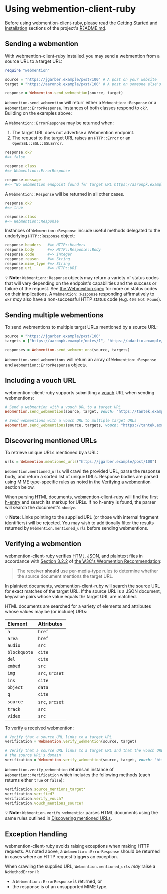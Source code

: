 # Using webmention-client-ruby

Before using webmention-client-ruby, please read the [Getting Started](https://github.com/indieweb/webmention-client-ruby/blob/main/README.md#getting-started) and [Installation](https://github.com/indieweb/webmention-client-ruby/blob/main/README.md#installation) sections of the project's [README.md](https://github.com/indieweb/webmention-client-ruby/blob/main/README.md).

## Sending a webmention

With webmention-client-ruby installed, you may send a webmention from a source URL to a target URL:

```ruby
require "webmention"

source = "https://jgarber.example/post/100" # A post on your website
target = "https://aaronpk.example/post/100" # A post on someone else's website

response = Webmention.send_webmention(source, target)
```

`Webmention.send_webmention` will return either a `Webmention::Response` or a `Webmention::ErrorResponse`. Instances of both classes respond to `ok?`. Building on the examples above:

A `Webmention::ErrorResponse` may be returned when:

1. The target URL does not advertise a Webmention endpoint.
2. The request to the target URL raises an `HTTP::Error` or an `OpenSSL::SSL::SSLError`.

```ruby
response.ok?
#=> false

response.class
#=> Webmention::ErrorResponse

response.message
#=> "No webmention endpoint found for target URL https://aaronpk.example/post/100"
```

A `Webmention::Response` will be returned in all other cases.

```ruby
response.ok?
#=> true

response.class
#=> Webmention::Response
```

Instances of `Webmention::Response` include useful methods delegated to the underlying `HTTP::Response` object:

```ruby
response.headers   #=> HTTP::Headers
response.body      #=> HTTP::Response::Body
response.code      #=> Integer
response.reason    #=> String
response.mime_type #=> String
response.uri       #=> HTTP::URI
```

💡 **Note:** `Webmention::Response` objects may return a variety of status codes that will vary depending on the endpoint's capabilities and the success or failure of the request. See [the Webmention spec](https://www.w3.org/TR/webmention/) for more on status codes on their implications. A `Webmention::Response` responding affirmatively to `ok?` _may_ also have a non-successful HTTP status code (e.g. `404 Not Found`).

## Sending multiple webmentions

To send webmentions to multiple target URLs mentioned by a source URL:

```ruby
source = "https://jgarber.example/post/100"
targets = ["https://aaronpk.example/notes/1", "https://adactio.example/notes/1"]

responses = Webmention.send_webmentions(source, targets)
```

`Webmention.send_webmentions` will return an array of `Webmention::Response` and `Webmention::ErrorResponse` objects.

## Including a vouch URL

webmention-client-ruby supports submitting a [vouch](https://indieweb.org/Vouch) URL when sending webmentions:

```ruby
# Send a webmention with a vouch URL to a target URL
Webmention.send_webmention(source, target, vouch: "https://tantek.example/notes/1")

# Send webmentions with a vouch URL to multiple target URLs
Webmention.send_webmentions(source, targets, vouch: "https://tantek.example/notes/1")
```

## Discovering mentioned URLs

To retrieve unique URLs mentioned by a URL:

```ruby
urls = Webmention.mentioned_urls("https://jgarber.example/post/100")
```

`Webmention.mentioned_urls` will crawl the provided URL, parse the response body, and return a sorted list of unique URLs. Response bodies are parsed using MIME type-specific rules as noted in the [Verifying a webmention](#verifying-a-webmention) section below.

When parsing HTML documents, webmention-client-ruby will find the first [h-entry](https://microformats.org/wiki/h-entry) and search its markup for URLs. If no h-entry is found, the parser will search the document's `<body>`.

💡 **Note:** Links pointing to the supplied URL (or those with internal fragment identifiers) will be rejected. You may wish to additionally filter the results returned by `Webmention.mentioned_urls` before sending webmentions.

## Verifying a webmention

webmention-client-ruby verifies [HTML](https://www.w3.org/TR/html/), [JSON](https://json.org), and plaintext files in accordance with [Section 3.2.2](https://www.w3.org/TR/webmention/#webmention-verification) of [the W3C's Webmention Recommendation](https://www.w3.org/TR/webmention/):

> The receiver **should** use per-media-type rules to determine whether the source document mentions the target URL.

In plaintext documents, webmention-client-ruby will search the source URL for exact matches of the target URL. If the source URL is a JSON document, key/value pairs whose value equals the target URL are matched.

HTML documents are searched for a variety of elements and attributes whose values may be (or include) URLs:

| Element      | Attributes      |
|:-------------|:----------------|
| `a`          | `href`          |
| `area`       | `href`          |
| `audio`      | `src`           |
| `blockquote` | `cite`          |
| `del`        | `cite`          |
| `embed`      | `src`           |
| `img`        | `src`, `srcset` |
| `ins`        | `cite`          |
| `object`     | `data`          |
| `q`          | `cite`          |
| `source`     | `src`, `srcset` |
| `track`      | `src`           |
| `video`      | `src`           |

To verify a received webmention:

```ruby
# Verify that a source URL links to a target URL
verification = Webmention.verify_webmention(source, target)

# Verify that a source URL links to a target URL and that the vouch URL mentions
# the source URL's domain
verification = Webmention.verify_webmention(source, target, vouch: "https://tantek.example/notes/1")
```

`Webmention.verify_webmention` returns an instance of `Webmention::Verification` which includes the following methods (each returns either `true` or `false`):

```ruby
verification.source_mentions_target?
verification.verified?
verification.verify_vouch?
verification.vouch_mentions_source?
```

💡 **Note:** `Webmention.verify_webmention` parses HTML documents using the same rules outlined in [Discovering mentioned URLs](#discovering-mentioned-urls).

## Exception Handling

webmention-client-ruby avoids raising exceptions when making HTTP requests. As noted above, a `Webmention::ErrorResponse` should be returned in cases where an HTTP request triggers an exception.

When crawling the supplied URL, `Webmention.mentioned_urls` _may_ raise a `NoMethodError` if:

- a `Webmention::ErrorResponse` is returned, or
- the response is of an unsupported MIME type.
